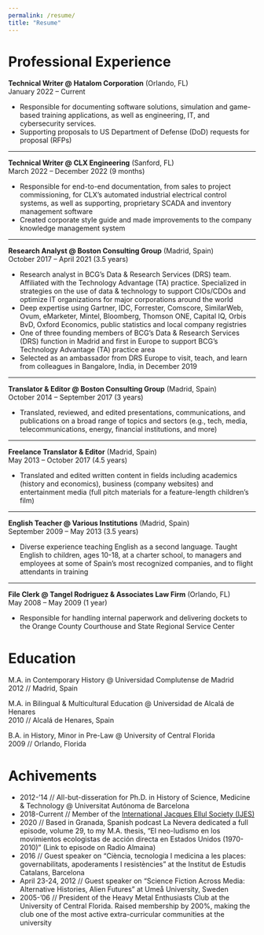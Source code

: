 ```yaml
---
permalink: /resume/
title: "Resume"
---
```


# Professional Experience
**Technical Writer @ Hatalom Corporation** (Orlando, FL)  
January 2022 – Current  
- Responsible for documenting software solutions, simulation and game-based training applications, as well as engineering, IT, and cybersecurity services.
- Supporting proposals to US Department of Defense (DoD) requests for proposal (RFPs)

---

**Technical Writer @ CLX Engineering** (Sanford, FL)  
March 2022 – December 2022 (9 months)  
- Responsible for end-to-end documentation, from sales to project commissioning, for CLX’s automated industrial electrical control systems, as well as supporting, proprietary SCADA and inventory management software
- Created corporate style guide and made improvements to the company knowledge management system

---

**Research Analyst @ Boston Consulting Group** (Madrid, Spain)  
October 2017 – April 2021 (3.5 years)  
- Research analyst in BCG’s Data & Research Services (DRS) team. Affiliated with the Technology Advantage (TA) practice. Specialized in strategies on the use of data & technology to support CIOs/CDOs and optimize IT organizations for major corporations around the world
- Deep expertise using Gartner, IDC, Forrester, Comscore, SimilarWeb, Ovum, eMarketer, Mintel, Bloomberg, Thomson ONE, Capital IQ, Orbis BvD, Oxford Economics, public statistics and local company registries
- One of three founding members of BCG’s Data & Research Services (DRS) function in Madrid and first in Europe to support BCG’s Technology Advantage (TA) practice area
- Selected as an ambassador from DRS Europe to visit, teach, and learn from colleagues in Bangalore, India, in December 2019

---

**Translator & Editor @ Boston Consulting Group** (Madrid, Spain)  
October 2014 – September 2017 (3 years)  
- Translated, reviewed, and edited presentations, communications, and publications on a broad range of topics and sectors (e.g., tech, media, telecommunications, energy, financial institutions, and more)

---

**Freelance Translator & Editor** (Madrid, Spain)  
May 2013 – October 2017 (4.5 years)  
- Translated and edited written content in fields including academics (history and economics), business (company websites) and entertainment media (full pitch materials for a feature-length children’s film)

---

**English Teacher @ Various Institutions** (Madrid, Spain)  
September 2009 – May 2013 (3.5 years)  
- Diverse experience teaching English as a second language. Taught English to children, ages 10-18, at a charter school, to managers and employees at some of Spain’s most recognized companies, and to flight attendants in training

---

**File Clerk @ Tangel Rodriguez & Associates Law Firm** (Orlando, FL)  
May 2008 – May 2009 (1 year)  
- Responsible for handling internal paperwork and delivering dockets to the Orange County Courthouse and State Regional Service Center

# Education
M.A. in Contemporary History @ Universidad Complutense de Madrid  
2012 // Madrid, Spain

M.A. in Bilingual & Multicultural Education @ Universidad de Alcalá de Henares  
2010 // Alcalá de Henares, Spain

B.A. in History, Minor in Pre-Law @ University of Central Florida  
2009 // Orlando, Florida

# Achivements
- 2012-’14 // All-but-disseration for Ph.D. in History of Science, Medicine & Technology @ Universitat Autónoma de Barcelona  
- 2018-Current // Member of the [International Jacques Ellul Society (IJES)](https://ellul.org)  
- 2020 // Based in Granada, Spanish podcast La Nevera dedicated a full episode, volume 29, to my M.A. thesis, “El neo-ludismo en los movimientos ecologistas de acción directa en Estados Unidos (1970-2010)” (Link to episode on Radio Almaina)  
- 2016 // Guest speaker on “Ciència, tecnologia I medicina a les places: governabilitats, apoderaments I resistències” at the Institut de Estudis Catalans, Barcelona  
- April 23-24, 2012 // Guest speaker on “Science Fiction Across Media: Alternative Histories, Alien Futures” at Umeå University, Sweden  
- 2005-’06 // President of the Heavy Metal Enthusiasts Club at the University of Central Florida. Raised membership by 200%, making the club one of the most active extra-curricular communities at the university
